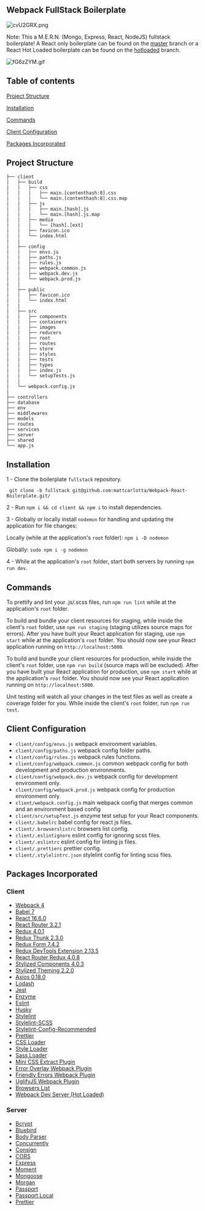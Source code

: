 ## Webpack FullStack Boilerplate

![cvU2GRX.png](https://i.imgur.com/cvU2GRX.png)

Note: This a M.E.R.N. (Mongo, Express, React, NodeJS) fullstack boilerplate! A React only boilerplate can be found on the <a href="https://github.com/mattcarlotta/Webpack-React-Boilerplate/tree/master">master</a> branch or a React Hot Loaded boilerplate can be found on the <a href="https://github.com/mattcarlotta/Webpack-React-Boilerplate/tree/hotloaded">hotloaded</a> branch.

![fG6zZYM.gif](https://i.imgur.com/fG6zZYM.gif)

## Table of contents

[Project Structure](#project-structure)

[Installation](#installation)

[Commands](#commands)

[Client Configuration](#client-configuration)

[Packages Incorporated](#packages-incorporated)

## Project Structure

```
├── client
|   ├── build
|   |   ├── css
|   |   |   ├── main.[contenthash:8].css
|   |   |   └── main.[contenthash:8].css.map
|   |   ├── js
|   |   |   ├── main.[hash].js
|   |   |   └── main.[hash].js.map
|   |   ├── media
|   |   |   └── [hash].[ext]
|   |   ├── favicon.ico
|   |   └── index.html
|   |
|   ├── config
|   |   ├── envs.js
|   |   ├── paths.js
|   |   ├── rules.js
|   |   ├── webpack.common.js
|   |   ├── webpack.dev.js
|   |   └── webpack.prod.js
|   |
|   ├── public
|   |   ├── favicon.ico
|   |   └── index.html
|   |
|   ├── src
|   |   ├── components
|   |   ├── containers
|   |   ├── images
|   |   ├── reducers
|   |   ├── root
|   |   ├── routes
|   |   ├── store
|   |   ├── styles
|   |   ├── tests
|   |   ├── types
|   |   ├── index.js
|   |   └── setupTests.js
|   |
|   └── webpack.config.js
|
├── controllers
├── database
├── env
├── middlewares
├── models
├── routes
├── services
├── server
├── shared
└── app.js
```

## Installation

1 - Clone the boilerplate `fullstack` repository.

```
 git clone -b fullstack git@github.com:mattcarlotta/Webpack-React-Boilerplate.git/
```

2 - Run `npm i && cd client && npm i` to install dependencies.

3 - Globally or locally install `nodemon` for handling and updating the application for file changes:

Locally (while at the application's `root` folder): `npm i -D nodemon`

Globally: `sudo npm i -g nodemon`

4 - While at the application's `root` folder, start both servers by running `npm run dev`.

## Commands

To prettify and lint your .js/.scss files, run `npm run lint` while at the application's `root` folder.

To build and bundle your client resources for staging, while inside the client's `root` folder, use `npm run staging` (staging utilizes source maps for errors). After you have built your React application for staging, use `npm start` while at the application's `root` folder. You should now see your React application running on `http://localhost:5000`.

To build and bundle your client resources for production, while inside the client's `root` folder, use `npm run build` (source maps will be excluded). After you have built your React application for production, use `npm start` while at the application's `root` folder. You should now see your React application running on `http://localhost:5000`.

Unit testing will watch all your changes in the test files as well as create a coverage folder for you. While inside the client's `root` folder, run `npm run test`.

## Client Configuration

- `client/config/envs.js` webpack environment variables.
- `client/config/paths.js` webpack config folder paths.
- `client/config/rules.js` webpack rules functions.
- `client/config/webpack.common.js` common webpack config for both development and production environments.
- `client/config/webpack.dev.js` webpack config for development environment only.
- `client/config/webpack.prod.js` webpack config for production environment only.
- `client/webpack.config.js` main webpack config that merges common and an environment based config
- `client/src/setupTest.js` enzyme test setup for your React components.
- `client/.babelrc` babel config for react js files.
- `client/.browserslistrc` browsers list config.
- `client/.eslintignore` eslint config for ignoring scss files.
- `client/.eslintrc` eslint config for linting js files.
- `client/.prettierc` prettier config.
- `client/.stylelintrc.json` stylelint config for linting scss files.

## Packages Incorporated

### Client

- [Webpack 4](https://github.com/webpack/webpack)
- [Babel 7](https://github.com/babel/babel)
- [React 16.6.0](https://github.com/facebook/react)
- [React Router 3.2.1](https://github.com/ReactTraining/react-router/releases/tag/v3.2.1)
- [Redux 4.0.1](https://github.com/reduxjs/redux)
- [Redux Thunk 2.3.0](https://github.com/reduxjs/redux-thunk)
- [Redux Form 7.4.2](https://redux-form.com/)
- [Redux DevTools Extension 2.13.5](https://github.com/zalmoxisus/redux-devtools-extension)
- [React Router Redux 4.0.8](https://github.com/reactjs/react-router-redux)
- [Stylized Components 4.0.3](https://github.com/styled-components/styled-components)
- [Stylized Theming 2.2.0](https://github.com/styled-components/styled-theming)
- [Axios 0.18.0](https://github.com/axios/axios)
- [Lodash](https://github.com/lodash/lodash)
- [Jest](https://github.com/facebook/jest)
- [Enzyme](http://airbnb.io/enzyme/)
- [Eslint](https://github.com/eslint/eslint/)
- [Husky](https://github.com/typicode/husky)
- [Stylelint](https://stylelint.io/)
- [Stylelint-SCSS](https://github.com/kristerkari/stylelint-scss)
- [Stylelint-Config-Recommended](https://github.com/stylelint/stylelint-config-recommended)
- [Prettier](https://github.com/prettier/prettier)
- [CSS Loader](https://github.com/webpack-contrib/css-loader)
- [Style Loader](https://github.com/webpack-contrib/style-loader)
- [Sass Loader](https://github.com/webpack-contrib/sass-loader)
- [Mini CSS Extract Plugin](https://github.com/webpack-contrib/mini-css-extract-plugin)
- [Error Overlay Webpack Plugin](https://github.com/smooth-code/error-overlay-webpack-plugin)
- [Friendly Errors Webpack Plugin](https://github.com/geowarin/friendly-errors-webpack-plugin)
- [UglifyJS Webpack Plugin](https://www.npmjs.com/package/uglifyjs-webpack-plugin)
- [Browsers List](https://github.com/browserslist/browserslist)
- [Webpack Dev Server (Hot Loaded)](https://github.com/webpack/webpack-dev-server)

### Server

- [Bcrypt](https://github.com/kelektiv/node.bcrypt.js)
- [Bluebird](https://github.com/petkaantonov/bluebird)
- [Body Parser](https://github.com/expressjs/body-parser)
- [Concurrently](https://github.com/kimmobrunfeldt/concurrently)
- [Consign](https://github.com/jarradseers/consign)
- [CORS](https://github.com/expressjs/cors)
- [Express](http://expressjs.com/)
- [Moment](http://momentjs.com/)
- [Mongoose](https://mongoosejs.com/)
- [Morgan](https://github.com/expressjs/morgan)
- [Passport](http://www.passportjs.org/)
- [Passport Local](https://github.com/jaredhanson/passport-local)
- [Prettier](https://github.com/prettier/prettier)
